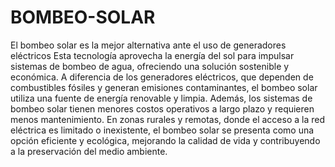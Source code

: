# BOMBEO-SOLAR
El bombeo solar es la mejor alternativa ante el uso de generadores eléctricos
Esta tecnología aprovecha la energía del sol para impulsar sistemas de bombeo de agua, ofreciendo una solución sostenible y económica. A diferencia de los generadores eléctricos, que dependen de combustibles fósiles y generan emisiones contaminantes, el bombeo solar utiliza una fuente de energía renovable y limpia. Además, los sistemas de bombeo solar tienen menores costos operativos a largo plazo y requieren menos mantenimiento. En zonas rurales y remotas, donde el acceso a la red eléctrica es limitado o inexistente, el bombeo solar se presenta como una opción eficiente y ecológica, mejorando la calidad de vida y contribuyendo a la preservación del medio ambiente.
